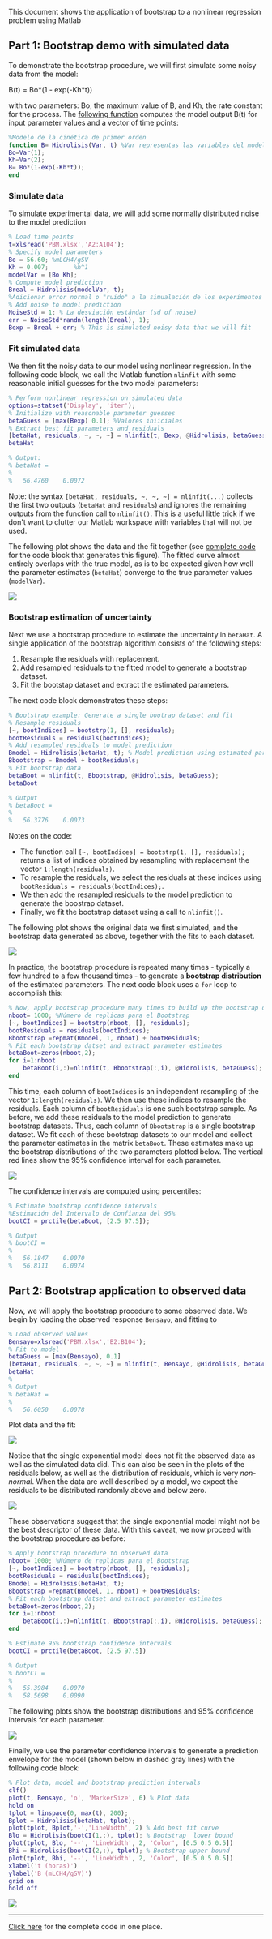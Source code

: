 This document shows the application of bootstrap to a nonlinear regression problem using Matlab

## Part 1: Bootstrap demo with simulated data

To demonstrate the bootstrap procedure, we will first simulate some noisy data from the model:

B(t) = Bo\*(1 - exp(-Kh\*t))

with two parameters: Bo, the maximum value of B, and Kh, the rate constant for the process. The [following function](Hidrolisis.m) computes the model output B(t) for input parameter values and a vector of time points:
```matlab
%Modelo de la cinética de primer orden 
function B= Hidrolisis(Var, t) %Var representas las variables del modelo
Bo=Var(1);
Kh=Var(2);
B= Bo*(1-exp(-Kh*t));
end
```

### Simulate data

To simulate experimental data, we will add some normally distributed noise to the model prediction
```matlab
% Load time points
t=xlsread('PBM.xlsx','A2:A104');
% Specify model parameters
Bo = 56.60; %mLCH4/gSV
Kh = 0.007;       %h^1
modelVar = [Bo Kh];
% Compute model prediction
Breal = Hidrolisis(modelVar, t);
%Adicionar error normal o "ruido" a la simualación de los experimentos
% Add noise to model prediction
NoiseStd = 1; % La desviación estándar (sd of noise)
err = NoiseStd*randn(length(Breal), 1);
Bexp = Breal + err; % This is simulated noisy data that we will fit
```

### Fit simulated data

We then fit the noisy data to our model using nonlinear regression. In the following code block, we call the  Matlab function `nlinfit` with some reasonable initial guesses for the two model parameters:
```matlab
% Perform nonlinear regression on simulated data
options=statset('Display', 'iter');
% Initialize with reasonable parameter guesses
betaGuess = [max(Bexp) 0.1]; %Valores iniiciales 
% Extract best fit parameters and residuals 
[betaHat, residuals, ~, ~, ~] = nlinfit(t, Bexp, @Hidrolisis, betaGuess, options);
betaHat 

% Output:
% betaHat =
%
%   56.4760    0.0072
```

Note: the syntax `[betaHat, residuals, ~, ~, ~] = nlinfit(...)` collects the first two outputs (`betaHat` and `residuals`) and ignores the remaining outputs from the function call to `nlinfit()`. This is a useful little trick if we don't want to clutter our Matlab workspace with variables that will not be used. 

The following plot shows the data and the fit together (see [complete code](bootstrap-demo.m) for the code block that generates this figure). The fitted curve almost entirely overlaps with the true model, as is to be expected given how well the parameter estimates (`betaHat`) converge to the true parameter values (`modelVar`).

![](plots/sim-data-fit.png)

### Bootstrap estimation of uncertainty

Next we use a bootstrap procedure to estimate the uncertainty in `betaHat`. A single application of the bootstrap algorithm consists of the following steps:

1. Resample the residuals with replacement.
2. Add resampled residuals to the fitted model to generate a bootstrap dataset. 
3. Fit the bootstap dataset and extract the estimated parameters.

The next code block demonstrates these steps:

``` matlab
% Bootstrap example: Generate a single bootrap dataset and fit 
% Resample residuals
[~, bootIndices] = bootstrp(1, [], residuals);
bootResiduals = residuals(bootIndices);
% Add resampled residuals to model prediction
Bmodel = Hidrolisis(betaHat, t); % Model prediction using estimated parameters
Bbootstrap = Bmodel + bootResiduals;
% Fit bootstrap data  
betaBoot = nlinfit(t, Bbootstrap, @Hidrolisis, betaGuess);
betaBoot

% Output
% betaBoot =
%
%   56.3776    0.0073

```

Notes on the code:
- The function call `[~, bootIndices] = bootstrp(1, [], residuals);` returns a list of indices obtained by resampling with replacement the vector `1:length(residuals)`.  
- To resample the residuals, we select the residuals at these indices using `bootResiduals = residuals(bootIndices);`. 
- We then add the resampled residuals to the model prediction to generate the boostrap dataset.
- Finally, we fit the bootstrap dataset using a call to `nlinfit()`. 

The following plot shows the original data we first simulated, and the bootstrap data generated as above, together with the fits to each dataset. 

![](plots/sim-bootstrap-fit.png)

In practice, the bootstrap procedure is repeated many times - typically a few hundred to a few thousand times - to generate a **bootstrap distribution** of the estimated parameters. The next code block uses a `for` loop to accomplish this:

```matlab
% Now, apply bootstrap procedure many times to build up the bootstrap distributions 
nboot= 1000; %Número de replicas para el Bootstrap
[~, bootIndices] = bootstrp(nboot, [], residuals);
bootResiduals = residuals(bootIndices);
Bbootstrap =repmat(Bmodel, 1, nboot) + bootResiduals;
% Fit each bootstrap datset and extract parameter estimates
betaBoot=zeros(nboot,2);
for i=1:nboot
    betaBoot(i,:)=nlinfit(t, Bbootstrap(:,i), @Hidrolisis, betaGuess);
end
```

This time, each column of `bootIndices` is an independent resampling of the vector `1:length(residuals)`. We then use these indices to resample the residuals. Each column of `bootResiduals` is one such bootstrap sample. As before, we add these residuals to the model prediction to generate bootstrap datasets. Thus, each column of `Bbootstrap` is a single bootstrap dataset. We fit each of these bootstrap datasets to our model and collect the parameter estimates in the matrix `betaBoot`. These estimates make up the bootstrap distributions of the two parameters plotted below. The vertical red lines show the 95% confidence interval for each parameter.

![](plots/sim-bootstrap-distr.png)

The confidence intervals are computed using percentiles:
``` matlab
% Estimate bootstrap confidence intervals
%Estimación del Intervalo de Confianza del 95%
bootCI = prctile(betaBoot, [2.5 97.5]);

% Output
% bootCI =
%
%   56.1847    0.0070
%   56.8111    0.0074
```

## Part 2: Bootstrap application to observed data

Now, we will apply the bootstrap procedure to some observed data. We begin by loading the observed response `Bensayo`, and fitting to
``` matlab
% Load observed values
Bensayo=xlsread('PBM.xlsx','B2:B104');
% Fit to model
betaGuess = [max(Bensayo), 0.1]
[betaHat, residuals, ~, ~, ~] = nlinfit(t, Bensayo, @Hidrolisis, betaGuess, options);
betaHat
%
% Output
% betaHat =
%
%   56.6050    0.0078
```

Plot data and the fit:

![](plots/obs-data-fit.png)

Notice that the single exponential model does not fit the observed data as well as the simulated data did. This can also be seen in the plots of the residuals below, as well as the distribution of residuals, which is very *non-normal*. When the data are well described by a model, we expect the residuals to be distributed randomly above and below zero.  

![](plots/obs-residuals.png)

These observations suggest that the single exponential model might not be the best descriptor of these data. With this caveat, we now proceed with the bootstrap procedure as before:

``` matlab
% Apply bootstrap procedure to observed data
nboot= 1000; %Número de replicas para el Bootstrap
[~, bootIndices] = bootstrp(nboot, [], residuals);
bootResiduals = residuals(bootIndices);
Bmodel = Hidrolisis(betaHat, t);
Bbootstrap =repmat(Bmodel, 1, nboot) + bootResiduals;
% Fit each bootstrap datset and extract parameter estimates
betaBoot=zeros(nboot,2);
for i=1:nboot
    betaBoot(i,:)=nlinfit(t, Bbootstrap(:,i), @Hidrolisis, betaGuess);
end

% Estimate 95% bootstrap confidence intervals
bootCI = prctile(betaBoot, [2.5 97.5])

% Output
% bootCI =
% 
%   55.3984    0.0070
%   58.5698    0.0090
```

The following plots show the bootstrap distributions and 95% confidence intervals for each parameter. 

![](plots/obs-bootstrap-distr.png)

Finally, we use the parameter confidence intervals to generate a prediction envelope for the model (shown below in dashed gray lines) with the following code block:
``` matlab
% Plot data, model and bootstrap prediction intervals
clf()
plot(t, Bensayo, 'o', 'MarkerSize', 6) % Plot data
hold on
tplot = linspace(0, max(t), 200);
Bplot = Hidrolisis(betaHat, tplot);
plot(tplot, Bplot,'-','LineWidth', 2) % Add best fit curve
Blo = Hidrolisis(bootCI(1,:), tplot); % Bootstrap  lower bound
plot(tplot, Blo, '--', 'LineWidth', 2, 'Color', [0.5 0.5 0.5])
Bhi = Hidrolisis(bootCI(2,:), tplot); % Bootstrap upper bound
plot(tplot, Bhi, '--', 'LineWidth', 2, 'Color', [0.5 0.5 0.5])
xlabel('t (horas)')
ylabel('B (mLCH4/gSV)')
grid on
hold off
```

![](plots/bootstrap-prediction.png)

---

[Click here](bootstrap-demo.m) for the complete code in one place.
